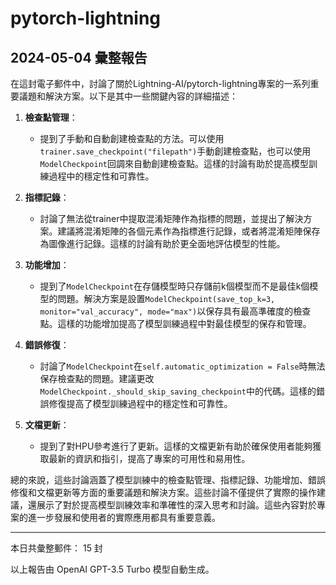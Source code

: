 # pytorch-lightning

## 2024-05-04 彙整報告

在這封電子郵件中，討論了關於Lightning-AI/pytorch-lightning專案的一系列重要議題和解決方案。以下是其中一些關鍵內容的詳細描述：



1. **檢查點管理**：

   - 提到了手動和自動創建檢查點的方法。可以使用`trainer.save_checkpoint("filepath")`手動創建檢查點，也可以使用`ModelCheckpoint`回調來自動創建檢查點。這樣的討論有助於提高模型訓練過程中的穩定性和可靠性。



2. **指標記錄**：

   - 討論了無法從trainer中提取混淆矩陣作為指標的問題，並提出了解決方案。建議將混淆矩陣的各個元素作為指標進行記錄，或者將混淆矩陣保存為圖像進行記錄。這樣的討論有助於更全面地評估模型的性能。



3. **功能增加**：

   - 提到了`ModelCheckpoint`在存儲模型時只存儲前k個模型而不是最佳k個模型的問題。解決方案是設置`ModelCheckpoint(save_top_k=3, monitor="val_accuracy", mode="max")`以保存具有最高準確度的檢查點。這樣的功能增加提高了模型訓練過程中對最佳模型的保存和管理。



4. **錯誤修復**：

   - 討論了`ModelCheckpoint`在`self.automatic_optimization = False`時無法保存檢查點的問題。建議更改`ModelCheckpoint._should_skip_saving_checkpoint`中的代碼。這樣的錯誤修復提高了模型訓練過程中的穩定性和可靠性。



5. **文檔更新**：

   - 提到了對HPU參考進行了更新。這樣的文檔更新有助於確保使用者能夠獲取最新的資訊和指引，提高了專案的可用性和易用性。



總的來說，這些討論涵蓋了模型訓練中的檢查點管理、指標記錄、功能增加、錯誤修復和文檔更新等方面的重要議題和解決方案。這些討論不僅提供了實際的操作建議，還展示了對於提高模型訓練效率和準確性的深入思考和討論。這些內容對於專案的進一步發展和使用者的實際應用都具有重要意義。



---



本日共彙整郵件： 15 封



以上報告由 OpenAI GPT-3.5 Turbo 模型自動生成。
